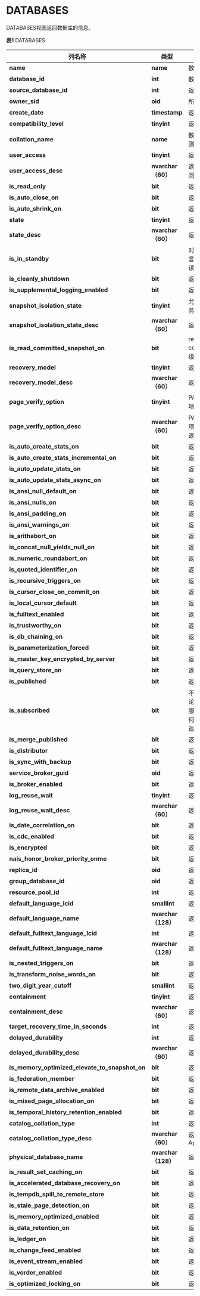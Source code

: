 # DATABASES

DATABASES视图返回数据库的信息。

**表1** DATABASES

<table aria-label="表1" class="table table-sm margin-top-none">
    <thead>
        <tr>
            <th>列名称</th>
            <th>类型</th>
            <th>说明</th>
        </tr>
    </thead>
    <tbody>
        <tr>
            <td><strong>name</strong></td>
            <td><strong>name</strong></td>
            <td>数据库名称</td>
        </tr>
        <tr>
            <td><strong>database_id</strong></td>
            <td><strong>int</strong></td>
            <td>数据库 ID</td>
        </tr>
        <tr>
            <td><strong>source_database_id</strong></td>
            <td><strong>int</strong></td>
            <td>返回NULL</td>
        </tr>
        <tr>
            <td><strong>owner_sid</strong></td>
            <td><strong>oid</strong></td>
            <td>所有者ID</td>
        </tr>
        <tr>
            <td><strong>create_date</strong></td>
            <td><strong>timestamp</strong></td>
            <td>返回NULL</td>
        </tr>
        <tr>
            <td><strong>compatibility_level</strong></td>
            <td><strong>tinyint</strong></td>
            <td>返回NULL</td>
        </tr>
        <tr>
            <td><strong>collation_name</strong></td>
            <td><strong>name</strong></td>
            <td>数据库的排序规则</td>
        </tr>
        <tr>
            <td><strong>user_access</strong></td>
            <td><strong>tinyint</strong></td>
            <td>返回0</td>
        </tr>
        <tr>
            <td><strong>user_access_desc</strong></td>
            <td><strong>nvarchar（60）</strong></td>
            <td>返回'MULTI_USER'</td>
        </tr>
        <tr>
            <td><strong>is_read_only</strong></td>
            <td><strong>bit</strong></td>
            <td>返回0</td>
        </tr>
        <tr>
            <td><strong>is_auto_close_on</strong></td>
            <td><strong>bit</strong></td>
            <td>返回0</td>
        </tr>
        <tr>
            <td><strong>is_auto_shrink_on</strong></td>
            <td><strong>bit</strong></td>
            <td>返回0</td>
        </tr>
        <tr>
            <td><strong>state</strong></td>
            <td><strong>tinyint</strong></td>
            <td>返回0</td>
        </tr>
        <tr>
            <td><strong>state_desc</strong></td>
            <td><strong>nvarchar（60）</strong></td>
            <td>返回'ONLINE'</td>
        </tr>
        <tr>
            <td><strong>is_in_standby</strong></td>
            <td><strong>bit</strong></td>
            <td>对于还原日志而言，数据库是只读的。</td>
        </tr>
        <tr>
            <td><strong>is_cleanly_shutdown</strong></td>
            <td><strong>bit</strong></td>
            <td>返回0</td>
        </tr>
        <tr>
            <td><strong>is_supplemental_logging_enabled</strong></td>
            <td><strong>bit</strong></td>
            <td>返回0</td>
        </tr>
        <tr>
            <td><strong>snapshot_isolation_state</strong></td>
            <td><strong>tinyint</strong></td>
            <td>允许快照隔离事务的状态,返回1</td>
        </tr>
        <tr>
            <td><strong>snapshot_isolation_state_desc</strong></td>
            <td><strong>nvarchar（60）</strong></td>
            <td>返回'ON'</td>
        </tr>
        <tr>
            <td><strong>is_read_committed_snapshot_on</strong></td>
            <td><strong>bit</strong></td>
            <td>read-committed 隔离级别，返回1</td>
        </tr>
        <tr>
            <td><strong>recovery_model</strong></td>
            <td><strong>tinyint</strong></td>
            <td>返回1</td>
        </tr>
        <tr>
            <td><strong>recovery_model_desc</strong></td>
            <td><strong>nvarchar（60）</strong></td>
            <td>返回'FULL'</td>
        </tr>
        <tr>
            <td><strong>page_verify_option</strong></td>
            <td><strong>tinyint</strong></td>
            <td>PAGE_VERIFY选项设置，返回0</td>
        </tr>
        <tr>
            <td><strong>page_verify_option_desc</strong></td>
            <td><strong>nvarchar（60）</strong></td>
            <td>PAGE_VERIFY选项设置的说明，返回NULL</td>
        </tr>
        <tr>
            <td><strong>is_auto_create_stats_on</strong></td>
            <td><strong>bit</strong></td>
            <td>返回1</td>
        </tr>
        <tr>
            <td><strong>is_auto_create_stats_incremental_on</strong></td>
            <td><strong>bit</strong></td>
            <td>返回0</td>
        </tr>
        <tr>
            <td><strong>is_auto_update_stats_on</strong></td>
            <td><strong>bit</strong></td>
            <td>返回0</td>
        </tr>
        <tr>
            <td><strong>is_auto_update_stats_async_on</strong></td>
            <td><strong>bit</strong></td>
            <td>返回0</td>
        </tr>
        <tr>
            <td><strong>is_ansi_null_default_on</strong></td>
            <td><strong>bit</strong></td>
            <td>返回1</td>
        </tr>
        <tr>
            <td><strong>is_ansi_nulls_on</strong></td>
            <td><strong>bit</strong></td>
            <td>返回1</td>
        </tr>
        <tr>
            <td><strong>is_ansi_padding_on</strong></td>
            <td><strong>bit</strong></td>
            <td>返回0</td>
        </tr>
        <tr>
            <td><strong>is_ansi_warnings_on</strong></td>
            <td><strong>bit</strong></td>
            <td>返回0</td>
        </tr>
        <tr>
            <td><strong>is_arithabort_on</strong></td>
            <td><strong>bit</strong></td>
            <td>返回1</td>
        </tr>
        <tr>
            <td><strong>is_concat_null_yields_null_on</strong></td>
            <td><strong>bit</strong></td>
            <td>返回1</td>
        </tr>
        <tr>
            <td><strong>is_numeric_roundabort_on</strong></td>
            <td><strong>bit</strong></td>
            <td>返回0</td>
        </tr>
        <tr>
            <td><strong>is_quoted_identifier_on</strong></td>
            <td><strong>bit</strong></td>
            <td>返回1</td>
        </tr>
        <tr>
            <td><strong>is_recursive_triggers_on</strong></td>
            <td><strong>bit</strong></td>
            <td>返回0</td>
        </tr>
        <tr>
            <td><strong>is_cursor_close_on_commit_on</strong></td>
            <td><strong>bit</strong></td>
            <td>返回0</td>
        </tr>
        <tr>
            <td><strong>is_local_cursor_default</strong></td>
            <td><strong>bit</strong></td>
            <td>返回0</td>
        </tr>
        <tr>
            <td><strong>is_fulltext_enabled</strong></td>
            <td><strong>bit</strong></td>
            <td>返回0</td>
        </tr>
        <tr>
            <td><strong>is_trustworthy_on</strong></td>
            <td><strong>bit</strong></td>
            <td>返回0</td>
        </tr>
        <tr>
            <td><strong>is_db_chaining_on</strong></td>
            <td><strong>bit</strong></td>
            <td>返回0</td>
        </tr>
        <tr>
            <td><strong>is_parameterization_forced</strong></td>
            <td><strong>bit</strong></td>
            <td>返回0</td>
        </tr>
        <tr>
            <td><strong>is_master_key_encrypted_by_server</strong></td>
            <td><strong>bit</strong></td>
            <td>返回0</td>
        </tr>
        <tr>
            <td><strong>is_query_store_on</strong></td>
            <td><strong>bit</strong></td>
            <td>返回0</td>
        </tr>
        <tr>
            <td><strong>is_published</strong></td>
            <td><strong>bit</strong></td>
            <td>返回0</td>
        </tr>
        <tr>
            <td><strong>is_subscribed</strong></td>
            <td><strong>bit</strong></td>
            <td>不使用此列。 无论数据库的订阅服务器状态如何，它都会始终返回 0。</td>
        </tr>
        <tr>
            <td><strong>is_merge_published</strong></td>
            <td><strong>bit</strong></td>
            <td>返回0</td>
        </tr>
        <tr>
            <td><strong>is_distributor</strong></td>
            <td><strong>bit</strong></td>
            <td>返回0</td>
        </tr>
        <tr>
            <td><strong>is_sync_with_backup</strong></td>
            <td><strong>bit</strong></td>
            <td>返回0</td>
        </tr>
        <tr>
            <td><strong>service_broker_guid</strong></td>
            <td><strong>oid</strong></td>
            <td>返回NULL</td>
        </tr>
        <tr>
            <td><strong>is_broker_enabled</strong></td>
            <td><strong>bit</strong></td>
            <td>返回0</td>
        </tr>
        <tr>
            <td><strong>log_reuse_wait</strong></td>
            <td><strong>tinyint</strong></td>
            <td>返回0</td>
        </tr>
        <tr>
            <td><strong>log_reuse_wait_desc</strong></td>
            <td><strong>nvarchar（60）</strong></td>
            <td>返回'NOTHING'</td>
        </tr>
        <tr>
            <td><strong>is_date_correlation_on</strong></td>
            <td><strong>bit</strong></td>
            <td>返回0</td>
        </tr>
        <tr>
            <td><strong>is_cdc_enabled</strong></td>
            <td><strong>bit</strong></td>
            <td>返回0</td>
        </tr>
        <tr>
            <td><strong>is_encrypted</strong></td>
            <td><strong>bit</strong></td>
            <td>返回0</td>
        </tr>
        <tr>
            <td><strong>nais_honor_broker_priority_onme</strong></td>
            <td><strong>bit</strong></td>
            <td>返回0</td>
        </tr>
        <tr>
            <td><strong>replica_id</strong></td>
            <td><strong>oid</strong></td>
            <td>返回NULL</td>
        </tr>
        <tr>
            <td><strong>group_database_id</strong></td>
            <td><strong>oid</strong></td>
            <td>返回NULL</td>
        </tr>
        <tr>
            <td><strong>resource_pool_id</strong></td>
            <td><strong>int</strong></td>
            <td>返回NULL</td>
        </tr>
        <tr>
            <td><strong>default_language_lcid</strong></td>
            <td><strong>smallint</strong></td>
            <td>返回NULL</td>
        </tr>
        <tr>
            <td><strong>default_language_name</strong></td>
            <td><strong>nvarchar（128）</strong></td>
            <td>返回NULL</td>
        </tr>
        <tr>
            <td><strong>default_fulltext_language_lcid</strong></td>
            <td><strong>int</strong></td>
            <td>返回NULL</td>
        </tr>
        <tr>
            <td><strong>default_fulltext_language_name</strong></td>
            <td><strong>nvarchar（128）</strong></td>
            <td>返回NULL</td>
        </tr>
        <tr>
            <td><strong>is_nested_triggers_on</strong></td>
            <td><strong>bit</strong></td>
            <td>返回NULL</td>
        </tr>
        <tr>
            <td><strong>is_transform_noise_words_on</strong></td>
            <td><strong>bit</strong></td>
            <td>返回NULL</td>
        </tr>
        <tr>
            <td><strong>two_digit_year_cutoff</strong></td>
            <td><strong>smallint</strong></td>
            <td>返回NULL</td>
        </tr>
        <tr>
            <td><strong>containment</strong></td>
            <td><strong>tinyint</strong></td>
            <td>返回0</td>
        </tr>
        <tr>
            <td><strong>containment_desc</strong></td>
            <td><strong>nvarchar（60）</strong></td>
            <td>返回'NONE'</td>
        </tr>
        <tr>
            <td><strong>target_recovery_time_in_seconds</strong></td>
            <td><strong>int</strong></td>
            <td>返回0</td>
        </tr>
        <tr>
            <td><strong>delayed_durability</strong></td>
            <td><strong>int</strong></td>
            <td>返回0</td>
        </tr>
        <tr>
            <td><strong>delayed_durability_desc</strong></td>
            <td><strong>nvarchar（60）</strong></td>
            <td>返回NULL</td>
        </tr>
        <tr>
            <td><strong>is_memory_optimized_elevate_to_snapshot_on</strong></td>
            <td><strong>bit</strong></td>
            <td>返回0</td>
        </tr>
        <tr>
            <td><strong>is_federation_member</strong></td>
            <td><strong>bit</strong></td>
            <td>返回0</td>
        </tr>
        <tr>
            <td><strong>is_remote_data_archive_enabled</strong></td>
            <td><strong>bit</strong></td>
            <td>返回0</td>
        </tr>
        <tr>
            <td><strong>is_mixed_page_allocation_on</strong></td>
            <td><strong>bit</strong></td>
            <td>返回0</td>
        </tr>
        <tr>
            <td><strong>is_temporal_history_retention_enabled</strong></td>
            <td><strong>bit</strong></td>
            <td>返回0</td>
        </tr>
        <tr>
            <td><strong>catalog_collation_type</strong></td>
            <td><strong>int</strong></td>
            <td>返回0</td>
        </tr>
        <tr>
            <td><strong>catalog_collation_type_desc</strong></td>
            <td><strong>nvarchar（60）</strong></td>
            <td>返回'Not Application'</td>
        </tr>
        <tr>
            <td><strong>physical_database_name</strong></td>
            <td><strong>nvarchar（128）</strong></td>
            <td>返回NULL</td>
        </tr>
        <tr>
            <td><strong>is_result_set_caching_on</strong></td>
            <td><strong>bit</strong></td>
            <td>返回0</td>
        </tr>
        <tr>
            <td><strong>is_accelerated_database_recovery_on</strong></td>
            <td><strong>bit</strong></td>
            <td>返回0</td>
        </tr>
        <tr>
            <td><strong>is_tempdb_spill_to_remote_store</strong></td>
            <td><strong>bit</strong></td>
            <td>返回0</td>
        </tr>
        <tr>
            <td><strong>is_stale_page_detection_on</strong></td>
            <td><strong>bit</strong></td>
            <td>返回0</td>
        </tr>
        <tr>
            <td><strong>is_memory_optimized_enabled</strong></td>
            <td><strong>bit</strong></td>
            <td>返回0</td>
        </tr>
        <tr>
            <td><strong>is_data_retention_on</strong></td>
            <td><strong>bit</strong></td>
            <td>返回0</td>
        </tr>
        <tr>
            <td><strong>is_ledger_on</strong></td>
            <td><strong>bit</strong></td>
            <td>返回0</td>
        </tr>
        <tr>
            <td><strong>is_change_feed_enabled</strong></td>
            <td><strong>bit</strong></td>
            <td>返回0</td>
        </tr>
        <tr>
            <td><strong>is_event_stream_enabled</strong></td>
            <td><strong>bit</strong></td>
            <td>返回0</td>
        </tr>
        <tr>
            <td><strong>is_vorder_enabled</strong></td>
            <td><strong>bit</strong></td>
            <td>返回0</td>
        </tr>
        <tr>
            <td><strong>is_optimized_locking_on</strong></td>
            <td><strong>bit</strong></td>
            <td>返回0</td>
        </tr>
    </tbody>
</table>